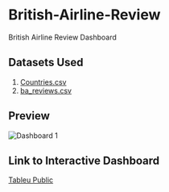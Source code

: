 # British-Airline-Review
British Airline Review Dashboard

## Datasets Used
1. [Countries.csv](https://github.com/user-attachments/files/18565271/Countries.csv)
2. [ba_reviews.csv](https://github.com/user-attachments/files/18565270/ba_reviews.csv)

## Preview
![Dashboard 1](https://github.com/user-attachments/assets/10a0e721-0df8-46d4-9aa8-b44f769243c1)

## Link to Interactive Dashboard
[Tableu Public](https://public.tableau.com/views/BritishAirlineReviews_17380164687730/Dashboard1?:language=en-US&:sid=&:redirect=auth&:display_count=n&:origin=viz_share_link)


